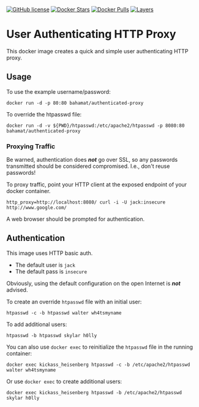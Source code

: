 [![GitHub license](https://img.shields.io/badge/license-MIT-blue.svg)](https://raw.githubusercontent.com/bahamat/docker-authenticated-proxy/master/LICENSE)
[![Docker Stars](https://img.shields.io/docker/stars/bahamat/authenticated-proxy.svg?maxAge=2592000)]()
[![Docker Pulls](https://img.shields.io/docker/pulls/bahamat/authenticated-proxy.svg?maxAge=2592000)]()
[![Layers](https://images.microbadger.com/badges/image/bahamat/authenticated-proxy.svg)](https://microbadger.com/images/bahamat/authenticated-proxy "Get your own image badge on microbadger.com")

# User Authenticating HTTP Proxy

This docker image creates a quick and simple user authenticating HTTP proxy.

## Usage

To use the example username/password:

    docker run -d -p 80:80 bahamat/authenticated-proxy

To override the htpasswd file:

    docker run -d -v ${PWD}/htpasswd:/etc/apache2/htpasswd -p 8080:80 bahamat/authenticated-proxy

### Proxying Traffic

Be warned, authentication does ***not*** go over SSL, so any passwords transmitted should be considered compromised. I.e., don't reuse passwords!

To proxy traffic, point your HTTP client at the exposed endpoint of your docker container.

    http_proxy=http://localhost:8080/ curl -i -U jack:insecure http://www.google.com/

A web browser should be prompted for authentication.

## Authentication

This image uses HTTP basic auth.

* The default user is `jack`
* The default pass is `insecure`

Obviously, using the default configuration on the open Internet is ***not*** advised.

To create an override `htpasswd` file with an initial user:

    htpasswd -c -b htpasswd walter wh4tsmyname

To add additional users:

    htpasswd -b htpasswd skylar h0lly

You can also use `docker exec` to reinitialize the `htpasswd` file in the running container:

    docker exec kickass_heisenberg htpasswd -c -b /etc/apache2/htpasswd walter wh4tsmyname

Or use `docker exec` to create additional users:

    docker exec kickass_heisenberg htpasswd -b /etc/apache2/htpasswd skylar h0lly
